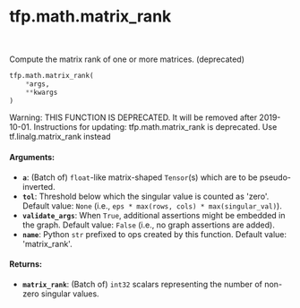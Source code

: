 <div itemscope itemtype="http://developers.google.com/ReferenceObject">
<meta itemprop="name" content="tfp.math.matrix_rank" />
<meta itemprop="path" content="Stable" />
</div>

# tfp.math.matrix_rank


<table class="tfo-notebook-buttons tfo-api" align="left">
</table>



Compute the matrix rank of one or more matrices. (deprecated)

``` python
tfp.math.matrix_rank(
    *args,
    **kwargs
)
```



<!-- Placeholder for "Used in" -->

Warning: THIS FUNCTION IS DEPRECATED. It will be removed after 2019-10-01.
Instructions for updating:
tfp.math.matrix_rank is deprecated. Use tf.linalg.matrix_rank instead

#### Arguments:


* <b>`a`</b>: (Batch of) `float`-like matrix-shaped `Tensor`(s) which are to be
  pseudo-inverted.
* <b>`tol`</b>: Threshold below which the singular value is counted as 'zero'.
  Default value: `None` (i.e., `eps * max(rows, cols) * max(singular_val)`).
* <b>`validate_args`</b>: When `True`, additional assertions might be embedded in the
  graph.
  Default value: `False` (i.e., no graph assertions are added).
* <b>`name`</b>: Python `str` prefixed to ops created by this function.
  Default value: 'matrix_rank'.


#### Returns:


* <b>`matrix_rank`</b>: (Batch of) `int32` scalars representing the number of non-zero
  singular values.